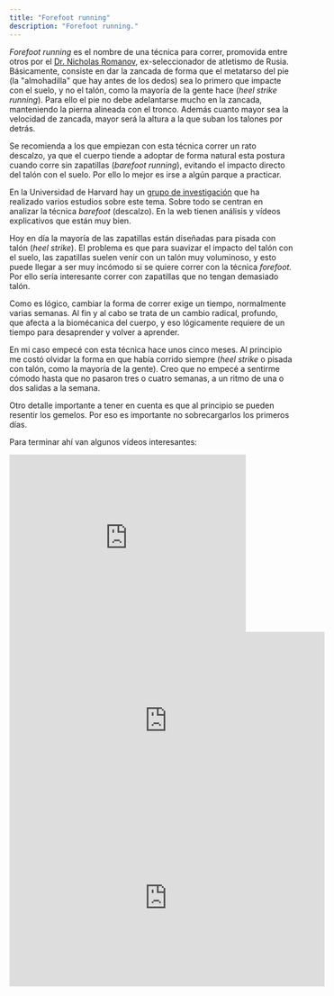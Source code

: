 ```yaml
---
title: "Forefoot running"
description: "Forefoot running."
---
```


_Forefoot running_ es el nombre de una técnica para correr, promovida entre otros por el [Dr. Nicholas Romanov](http://www.posetech.com/pose_method/DrNicholasRomanov.html "Nicholas Romanov"), ex-seleccionador de atletismo de Rusia. Básicamente, consiste en dar la zancada de forma que el metatarso del pie (la "almohadilla" que hay antes de los dedos) sea lo primero que impacte con el suelo, y no el talón, como la mayoría de la gente hace (_heel strike running_). Para ello el pie no debe adelantarse mucho en la zancada, manteniendo la pierna alineada con el tronco. Además cuanto mayor sea la velocidad de zancada, mayor será la altura a la que suban los talones por detrás.

Se recomienda a los que empiezan con esta técnica correr un rato descalzo, ya que el cuerpo tiende a adoptar de forma natural esta postura cuando corre sin zapatillas (_barefoot running_), evitando el impacto directo del talón con el suelo. Por ello lo mejor es irse a algún parque a practicar.

En la Universidad de Harvard hay un [grupo de investigación](http://www.barefootrunning.fas.harvard.edu/index.html) que ha realizado varios estudios sobre este tema. Sobre todo se centran en analizar la técnica _barefoot_ (descalzo). En la web tienen análisis y vídeos explicativos que están muy bien.

Hoy en día la mayoría de las zapatillas están diseñadas para pisada con talón (_heel strike_). El problema es que para suavizar el impacto del talón con el suelo, las zapatillas suelen venir con un talón muy voluminoso, y esto puede llegar a ser muy incómodo si se quiere correr con la técnica _forefoot._ Por ello sería interesante correr con zapatillas que no tengan demasiado talón. 

Como es lógico, cambiar la forma de correr exige un tiempo, normalmente varias semanas. Al fin y al cabo se trata de un cambio radical, profundo, que afecta a la biomécanica del cuerpo, y eso lógicamente requiere de un tiempo para desaprender y volver a aprender.

En mi caso empecé con esta técnica hace unos cinco meses. Al principio me costó olvidar la forma en que había corrido siempre (_heel strike_ o pisada con talón, como la mayoría de la gente). Creo que no empecé a sentirme cómodo hasta que no pasaron tres o cuatro semanas, a un ritmo de una o dos salidas a la semana.

Otro detalle importante a tener en cuenta es que al principio se pueden resentir los gemelos. Por eso es importante no sobrecargarlos los primeros días.   

Para terminar ahí van algunos vídeos interesantes:

<div class="media-container">
  <iframe width="420" height="315" src="https://www.youtube.com/embed/90cHm9UO9bs" frameborder="0" allowfullscreen></iframe>
</div>  

<div class="media-container">
  <iframe width="560" height="315" src="https://www.youtube.com/embed/XrOgDCZ4GUo" frameborder="0" allowfullscreen></iframe>
</div>

<div class="media-container">
  <iframe width="560" height="315" src="https://www.youtube.com/embed/9itkEkcQ8WM" frameborder="0" allowfullscreen></iframe>
</div>
